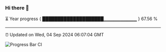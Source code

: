 ### Hi there 👋

⏳ Year progress { ████████████████████▁▁▁▁▁▁▁▁▁▁ } 67.56 %

---

⏰ Updated on Wed, 04 Sep 2024 06:07:04 GMT

![Progress Bar CI](https://github.com/liununu/liununu/workflows/Progress%20Bar%20CI/badge.svg)
